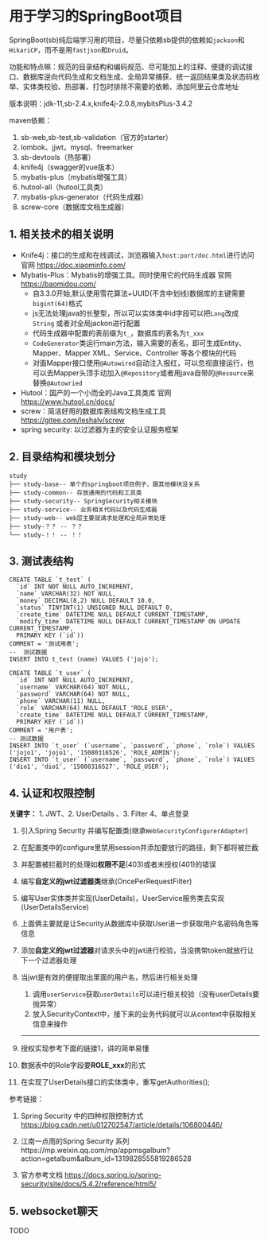 # 用于学习的SpringBoot项目

SpringBoot(sb)纯后端学习用的项目，尽量只依赖sb提供的依赖如`jackson`和`HikariCP`，而不是用`fastjson`和`Druid`。

功能和特点嘛：规范的目录结构和编码规范、尽可能加上的注释、便捷的调试接口、数据库逆向代码生成和文档生成、全局异常捕获、统一返回结果类及状态码枚举、实体类校验、热部署、打包时排除不需要的依赖、添加阿里云仓库地址

版本说明：jdk-11,sb-2.4.x,knife4j-2.0.8,mybitsPlus-3.4.2

maven依赖：

1. sb-web,sb-test,sb-validation（官方的starter）
2. lombok、jjwt，mysql、freemarker
3. sb-devtools（热部署）
4. knife4j（swagger的vue版本）
5. mybatis-plus（mybatis增强工具）
6. hutool-all（hutool工具类）
7. mybatis-plus-generator（代码生成器）
8. screw-core（数据库文档生成器）



## 1. 相关技术的相关说明

- Knife4j：接口的生成和在线调试，浏览器输入`host:port/doc.html`进行访问  官网 https://doc.xiaominfo.com/
- Mybatis-Plus：Mybatis的增强工具。同时使用它的代码生成器 官网 https://baomidou.com/
  - 自3.3.0开始,默认使用雪花算法+UUID(不含中划线)数据库的主键需要 `bigint(64)`格式
  - js无法处理java的长整型，所以可以实体类中id字段可以把`Long`改成`String` 或者对全局jackon进行配置
  - 代码生成器中配置的表前缀为`t_`，数据库的表名为`t_xxx`
  - `CodeGenerator`类运行main方法，输入需要的表名，即可生成Entity、Mapper、Mapper XML、Service、Controller 等各个模块的代码
  - 对面Mapper接口使用`@Autowired`自动注入报红，可以忽视直接运行，也可以去Mapper头顶手动加入`@Repository`或者用java自带的`@Resource`来替换`@Autowried`
- Hutool：国产的一个小而全的Java工具类库 官网 https://www.hutool.cn/docs/
- screw：简洁好用的数据库表结构文档生成工具 https://gitee.com/leshalv/screw
- spring security: 以过滤器为主的安全认证服务框架




## 2. 目录结构和模块划分

````
study
├── study-base-- 单个的springboot项目例子，跟其他模块没关系 
├── study-common-- 存放通用的代码和工具类 
├── study-security-- SpringSecurity相关模块 
├── study-service-- 业务相关代码以及代码生成器 
├── study-web-- web层主要就请求处理和全局异常处理  
├── study-？？ -- ？？ 
└── study-！！ -- ！！ 
````

## 3. 测试表结构

````mysql
CREATE TABLE `t_test` (
  `id` INT NOT NULL AUTO_INCREMENT,
  `name` VARCHAR(32) NOT NULL,
  `money` DECIMAL(8,2) NULL DEFAULT 10.0,
  `status` TINYINT(1) UNSIGNED NULL DEFAULT 0,
  `create_time` DATETIME NULL DEFAULT CURRENT_TIMESTAMP,
  `modify_time` DATETIME NULL DEFAULT CURRENT_TIMESTAMP ON UPDATE CURRENT_TIMESTAMP,
  PRIMARY KEY (`id`))
COMMENT = '测试用表';
--  测试数据
INSERT INTO t_test (name) VALUES ('jojo');

CREATE TABLE `t_user` (
  `id` INT NOT NULL AUTO_INCREMENT,
  `username` VARCHAR(64) NOT NULL,
  `password` VARCHAR(64) NOT NULL,
  `phone` VARCHAR(11) NULL,
  `role` VARCHAR(64) NULL DEFAULT 'ROLE_USER',
  `create_time` DATETIME NULL DEFAULT CURRENT_TIMESTAMP,
  PRIMARY KEY (`id`))
COMMENT = '用户表';
-- 测试数据
INSERT INTO `t_user` (`username`, `password`, `phone`, `role`) VALUES ('jojo1', 'jojo1', '15080316526', 'ROLE_ADMIN');
INSERT INTO `t_user` (`username`, `password`, `phone`, `role`) VALUES ('dio1', 'dio1', '15080316527', 'ROLE_USER');

````

## 4. 认证和权限控制

**关键字：** 1. JWT、2. UserDetails 、3. Filter 4、单点登录

1. 引入Spring Security 并编写配置类(继承`WebSecurityConfigurerAdapter`)

2. 在配置类中的configure里禁用session并添加要放行的路径，剩下都将被拦截

3. 并配置被拦截时的处理如**权限不足**(403)或者未授权(401)的错误

4. 编写**自定义的jwt过滤器类**继承(OncePerRequestFilter)

5. 编写User实体类并实现(UserDetails)，UserService服务类去实现(UserDetailsService)

6. 上面俩主要就是让Security从数据库中获取User进一步获取用户名密码角色等信息

7. 添加**自定义的jwt过滤器**对请求头中的jwt进行校验，当没携带token就放行让下一个过滤器处理

8. 当jwt是有效的便提取出里面的用户名，然后进行相关处理

   1. 调用`userService`获取`userDetails`可以进行相关校验（没有userDetails要抛异常）
   2. 放入SecurityContext中，接下来的业务代码就可以从context中获取相关信息来操作

   -------------------------------------------------------------------------------------------------------------------

1. 授权实现参考下面的链接1，讲的简单易懂
2. 数据表中的Role字段要**ROLE_xxx**的形式
3. 在实现了UserDetails接口的实体类中，重写getAuthorities();

参考链接：

1. Spring Security 中的四种权限控制方式 https://blog.csdn.net/u012702547/article/details/106800446/

2. 江南一点雨的Spring Security 系列https://mp.weixin.qq.com/mp/appmsgalbum?action=getalbum&album_id=1319828555819286528
3. 官方参考文档 https://docs.spring.io/spring-security/site/docs/5.4.2/reference/html5/

## 5. websocket聊天

TODO